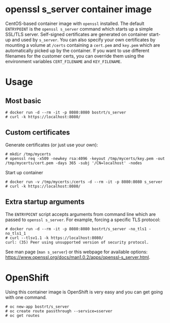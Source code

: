 # openssl s_server container image

CentOS-based container image with `openssl` installed. The default `ENTRYPOINT` is the `openssl s_server`
command which starts up a simple SSL/TLS server. Self-signed certificates are generated on container start-up and 
used by `s_server`. You can also specify your own certificates by mounting a volume at `/certs` containing a 
`cert.pem` and `key.pem` which are automatically picked up by the container. If you want to use different filenames
for the customer certs, you can override them using the environment variables `CERT_FILENAME` and `KEY_FILENAME`.

# Usage

## Most basic

```
# docker run -d --rm -it -p 8080:8080 bostrt/s_server
# curl -k https://localhost:8080/
```

## Custom certificates

Generate certificates (or just use your own):
```
# mkdir /tmp/mycerts
# openssl req -x509 -newkey rsa:4096 -keyout /tmp/mycerts/key.pem -out /tmp/mycerts/cert.pem -days 365 -subj '/CN=localhost' -nodes
```

Start up container
```
# docker run -v /tmp/mycerts:/certs -d --rm -it -p 8080:8080 s_server
# curl -k https://localhost:8080/
```

## Extra startup arguments

The `ENTRYPOINT` script accepts arguments from command line which are passed to `openssl s_server`. For example, forcing a specific TLS protocol:
```
# docker run -d --rm -it -p 8080:8080 bostrt/s_server -no_tls1 -no_tls1_1
# curl --tlsv1.1 -k https://localhost:8080/
curl: (35) Peer using unsupported version of security protocol.
```

See man page (`man s_server`) or this webpage for available options: <https://www.openssl.org/docs/man1.0.2/apps/openssl-s_server.html>.

# OpenShift

Using this container image is OpenShift is very easy and you can get going with one command.

```
# oc new-app bostrt/s_server
# oc create route passthrough --service=sserver
# oc get routes
```
